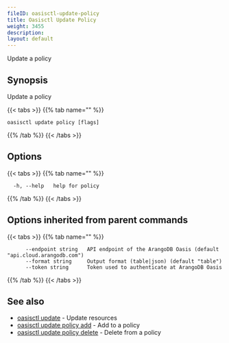```yaml
---
fileID: oasisctl-update-policy
title: Oasisctl Update Policy
weight: 3455
description: 
layout: default
---
```

Update a policy

## Synopsis

Update a policy

{{< tabs >}}
{{% tab name="" %}}
```
oasisctl update policy [flags]
```
{{% /tab %}}
{{< /tabs >}}

## Options

{{< tabs >}}
{{% tab name="" %}}
```
  -h, --help   help for policy
```
{{% /tab %}}
{{< /tabs >}}

## Options inherited from parent commands

{{< tabs >}}
{{% tab name="" %}}
```
      --endpoint string   API endpoint of the ArangoDB Oasis (default "api.cloud.arangodb.com")
      --format string     Output format (table|json) (default "table")
      --token string      Token used to authenticate at ArangoDB Oasis
```
{{% /tab %}}
{{< /tabs >}}

## See also

* [oasisctl update]()	 - Update resources
* [oasisctl update policy add](oasisctl-update-policy-add)	 - Add to a policy
* [oasisctl update policy delete](oasisctl-update-policy-delete)	 - Delete from a policy

